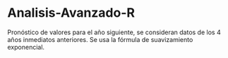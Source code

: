 # Analisis-Avanzado-R
Pronóstico de valores para el año siguiente, se consideran datos de los 4 años inmediatos anteriores. Se usa la fórmula de suavizamiento exponencial.
